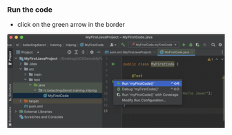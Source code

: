 ### Run the code

* click on the green arrow in the border

![create new project](../../img/0015step07.png)